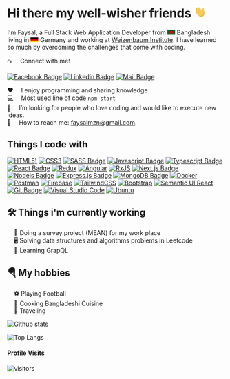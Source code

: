 # Hi there my well-wisher friends <img src="assets/hello.gif" width="28px" alt="hi">

I'm Faysal, a Full Stack Web Application Developer from <img src="assets/bangladesh.png" width="18"/> Bangladesh living in <img src="assets/germany.png" width="18"/> Germany and working at [Weizenbaum Institute](https://www.weizenbaum-institut.de/). I have learned so much by overcoming the challenges that come with coding.

:coffee: &emsp;Connect with me!

[![Facebook Badge](https://img.shields.io/badge/Facebook-1877F2?style=for-the-badge&logo=facebook&logoColor=white)](https://facebook.com/faysalovi13) [![Linkedin Badge](https://img.shields.io/badge/LinkedIn-0077B5?style=for-the-badge&logo=linkedin&logoColor=white)](https://www.linkedin.com/in/faysal-ibn-mizan-a598911ba) [![Mail Badge](https://img.shields.io/badge/Gmail-D14836?style=for-the-badge&logo=gmail&logoColor=white)](mailto:faysalmzn@gmail.com)

:hearts: &emsp;I enjoy programming and sharing knowledge <br/>
:computer: &emsp;Most used line of code `npm start` <br/>
🤔 &emsp;I’m looking for people who love coding and would like to execute new ideas.<br/>
:e-mail: &emsp;How to reach me: faysalmzn@gmail.com.<br/>

## Things I code with

[![HTML5](https://img.shields.io/badge/html5-%23E34F26.svg?style=for-the-badge&logo=html5&logoColor=white))](#) [![CSS3](https://img.shields.io/badge/css3-%231572B6.svg?style=for-the-badge&logo=css3&logoColor=white)](#) [![SASS Badge](https://img.shields.io/badge/Sass-CC6699?style=for-the-badge&logo=sass&logoColor=white)](#) [![Javascript Badge](https://img.shields.io/badge/-Javascript-F0DB4F?style=for-the-badge&labelColor=black&logo=javascript&logoColor=F0DB4F)](#) [![Typescript Badge](https://img.shields.io/badge/-Typescript-007acc?style=for-the-badge&labelColor=black&logo=typescript&logoColor=007acc)](#) [![React Badge](https://img.shields.io/badge/-React-61DBFB?style=for-the-badge&labelColor=black&logo=react&logoColor=61DBFB)](#) [![Redux](https://img.shields.io/badge/redux-%23593d88.svg?style=for-the-badge&logo=redux&logoColor=white)](#) [![Angular](https://img.shields.io/badge/angular-%23DD0031.svg?style=for-the-badge&logo=angular&logoColor=white)](#) [![RxJS](https://img.shields.io/badge/rxjs-%23B7178C.svg?style=for-the-badge&logo=reactivex&logoColor=white)](#) [![Next.js Badge](https://img.shields.io/badge/next.js-000000?style=for-the-badge&logo=nextdotjs&logoColor=white)](#) [![Nodejs Badge](https://img.shields.io/badge/-Nodejs-3C873A?style=for-the-badge&labelColor=black&logo=node.js&logoColor=3C873A)](#) [![Express.js Badge](https://img.shields.io/badge/Express.js-000000?style=for-the-badge&logo=express&logoColor=white)](#) [![MongoDB Badge](https://img.shields.io/badge/MongoDB-4EA94B?style=for-the-badge&logo=mongodb&logoColor=white)](#) [![Docker](https://img.shields.io/badge/docker-%230db7ed.svg?style=for-the-badge&logo=docker&logoColor=white)](#) [![Postman](https://img.shields.io/badge/Postman-FF6C37?style=for-the-badge&logo=postman&logoColor=white)](#) [![Firebase](https://img.shields.io/badge/firebase-%23039BE5.svg?style=for-the-badge&logo=firebase)](#) [![TailwindCSS](https://img.shields.io/badge/tailwindcss-%2338B2AC.svg?style=for-the-badge&logo=tailwind-css&logoColor=white)](#) [![Bootstrap](https://img.shields.io/badge/bootstrap-%23563D7C.svg?style=for-the-badge&logo=bootstrap&logoColor=white)](#) [![Semantic UI React](https://img.shields.io/badge/Semantic%20UI%20React-%2335BDB2.svg?style=for-the-badge&logo=SemanticUIReact&logoColor=white)](#) [![Git Badge](https://img.shields.io/badge/Git-F05032?style=for-the-badge&logo=git&logoColor=white)](#) [![Visual Studio Code](https://img.shields.io/badge/Visual%20Studio%20Code-0078d7.svg?style=for-the-badge&logo=visual-studio-code&logoColor=white)](#) [![Ubuntu](https://img.shields.io/badge/Ubuntu-E95420?style=for-the-badge&logo=ubuntu&logoColor=white)](#)

## 🛠️ Things i'm currently working
&nbsp;&nbsp;&nbsp;&nbsp;👨 Doing a survey project (MEAN) for my work place<br />
&nbsp;&nbsp;&nbsp;&nbsp;🖥 Solving data structures and algorithms problems in Leetcode <br />
&nbsp;&nbsp;&nbsp;&nbsp;🔏 Learning GrapQL <br />

## 🪂 My hobbies
&nbsp;&nbsp;&nbsp;&nbsp;⚽ Playing Football<br />
&nbsp;&nbsp;&nbsp;&nbsp;🍳 Cooking Bangladeshi Cuisine <br />
&nbsp;&nbsp;&nbsp;&nbsp;🛫 Traveling<br />

![Github stats](https://github-readme-stats.vercel.app/api?username=Faysal-hub&show_icons=true&theme=purple&hide_border=true&hide=contribs,prs)

![Top Langs](https://github-readme-stats.vercel.app/api/top-langs/?username=Faysal-hub&layout=compact&hide_border=true)

#### Profile Visits 

![visitors](https://visitor-badge.glitch.me/badge?page_id=faysal-hub.faysal-hub)

